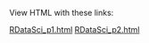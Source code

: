 View HTML with these links: 

[RDataSci_p1.html](https://htmlpreview.github.io/?https://github.com/cammo0p/skills/blob/main/RDataSci/RDataSci_p1.html)
[RDataSci_p2.html](https://htmlpreview.github.io/?https://github.com/cammo0p/skills/blob/main/RDataSci/RDataSci_p2.html)

